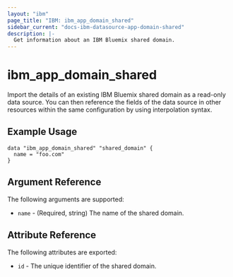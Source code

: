 ```yaml
---
layout: "ibm"
page_title: "IBM: ibm_app_domain_shared"
sidebar_current: "docs-ibm-datasource-app-domain-shared"
description: |-
  Get information about an IBM Bluemix shared domain.
---
```


# ibm\_app_domain_shared

Import the details of an existing IBM Bluemix shared domain as a read-only data source. You can then reference the fields of the data source in other resources within the same configuration by using interpolation syntax.

## Example Usage

```hcl
data "ibm_app_domain_shared" "shared_domain" {
  name = "foo.com"
}
```

## Argument Reference

The following arguments are supported:

* `name` - (Required, string) The name of the shared domain.

## Attribute Reference

The following attributes are exported:

* `id` - The unique identifier of the shared domain.  
